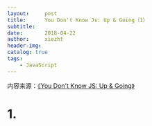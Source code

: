 ```yaml
---
layout:     post
title:      You Don't Know Js: Up & Going（1）
subtitle:   
date:       2018-04-22
author:     xiezht
header-img: 
catalog: true
tags: 
    - JavaScript
---
```


内容来源：[《You Don't Know JS: Up & Going》](https://github.com/getify/You-Dont-Know-JS/blob/master/up%20%26%20going/foreword.md)


# 1. 

